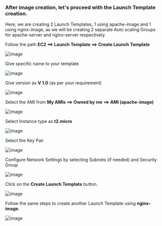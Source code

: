 ### After image creation, let's proceed with the Launch Template creation.

Here, we are creating 2 Launch Templates, 1 using apache-image and 1 using nginx-image,
as we will be creating 2 separate Auto scaling Groups for apache-server and nginx-server respectively.

Follow the path **EC2 ==> Launch Template ==> Create Launch Template**

![image](https://github.com/ajaydabe/Automated-Cloud-Web-Server-Scaling-with-Load-Balancing-Domain-Routing/assets/160045230/88a73c6f-1619-41e8-90c4-16502857a476)

Give specific name to your template

![image](https://github.com/ajaydabe/Automated-Cloud-Web-Server-Scaling-with-Load-Balancing-Domain-Routing/assets/160045230/1de2cd1e-46d0-4b23-a1a7-b631858eb821)

Give version as **V 1.0** (as per your requirement)

![image](https://github.com/ajaydabe/Automated-Cloud-Web-Server-Scaling-with-Load-Balancing-Domain-Routing/assets/160045230/ea108196-1b89-471a-84fd-fc74b23bee54)

Select the AMI from **My AMIs ==> Owned by me ==> AMI (apache-image)**

![image](https://github.com/ajaydabe/Automated-Cloud-Web-Server-Scaling-with-Load-Balancing-Domain-Routing/assets/160045230/c47f9ab0-2230-476b-a1e2-ae021e3d05ec)

Select Instance type as **t2.micro**

![image](https://github.com/ajaydabe/Automated-Cloud-Web-Server-Scaling-with-Load-Balancing-Domain-Routing/assets/160045230/c48cc5bb-b676-4417-8c70-2ea3d8b55104)

Select the Key Pair

![image](https://github.com/ajaydabe/Automated-Cloud-Web-Server-Scaling-with-Load-Balancing-Domain-Routing/assets/160045230/be8a94b3-8a62-4fda-a1d2-eda264791a35)

Configure Network Settings by selecting Subnets (if needed) and Security Group

![image](https://github.com/ajaydabe/Automated-Cloud-Web-Server-Scaling-with-Load-Balancing-Domain-Routing/assets/160045230/64264eb0-e21a-42c6-bc8f-4e6d8a291c09)

Click on the **Create Launch Template** button.

![image](https://github.com/ajaydabe/Automated-Cloud-Web-Server-Scaling-with-Load-Balancing-Domain-Routing/assets/160045230/eee744e9-c769-4656-9276-610a6af606f0)

Follow the same steps to create another Launch Template using **nginx-image**.

![image](https://github.com/ajaydabe/Automated-Cloud-Web-Server-Scaling-with-Load-Balancing-Domain-Routing/assets/160045230/e0d8e5af-e584-4174-b8f9-da7d5f690252)
